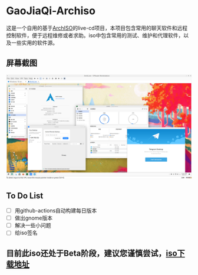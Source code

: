 # GaoJiaQi-Archiso
这是一个自用的基于[ArchISO](https://gitlab.archlinux.org/archlinux/archiso)的live-cd项目，本项目包含常用的聊天软件和远程控制软件，便于远程维修或者求助。iso中包含常用的测试、维护和代理软件，以及一些实用的软件源。

## 屏幕截图
![1](pics/1.png)
## To Do List
- [ ] 用github-actions自动构建每日版本
- [ ] 做出gnome版本
- [ ] 解决一些小问题
- [ ] 给iso签名

## 目前此iso还处于Beta阶段，建议您谨慎尝试，[iso下载地址](https://disk.aac6fef.top/s/mxIR)
